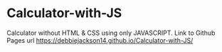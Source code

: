 # Calculator-with-JS
Calculator without HTML &amp; CSS using only JAVASCRIPT.
Link to Github Pages url https://debbiejackson14.github.io/Calculator-with-JS/
